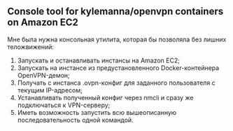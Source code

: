 ## Console tool for kylemanna/openvpn containers on Amazon EC2

Мне была нужна консольная утилита, которая бы позволяла без лишних теложвижений:
1. Запускать и останавливать инстансы на Amazon EC2;
2. Запускать на инстансе из предустановленного Docker-контейнера OpenVPN-демон;
3. Получать с инстанса .ovpn-конфиг для заданного пользователя с текущим IP-адресом;
4. Устанавливать полученный конфиг через nmcli и сразу же подключаться к VPN-серверу;
5. Иметь возможность запустить всю вышеописанную последовательность одной командой.
